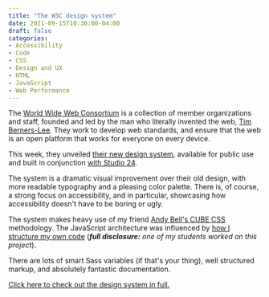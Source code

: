 ```yaml
---
title: "The W3C design system"
date: 2021-09-15T10:30:00-04:00
draft: false
categories:
- Accessibility
- Code
- CSS
- Design and UX
- HTML
- JavaScript
- Web Performance
---
```


The [World Wide Web Consortium](https://www.w3.org/Consortium/) is a collection of member organizations and staff, founded and led by the man who literally invented the web, [Tim Berners-Lee](https://www.w3.org/People/Berners-Lee/). They work to develop web standards, and ensure that the web is an open platform that works for everyone on every device.

This week, they unveiled [their new design system](https://design-system.w3.org/), available for public use and built in conjunction [with Studio 24](https://www.studio24.net/).

The system is a dramatic visual improvement over their old design, with more readable typography and a pleasing color palette. There is, of course, a strong focus on accessibility, and in particular, showcasing how accessibility doesn't have to be boring or ugly.

The system makes heavy use of my friend [Andy Bell's CUBE CSS](https://cube.fyi/) methodology. The JavaScript architecture was influenced by [how I structure my own code](/how-i-structure-my-vanilla-js-projects/) (_**full disclosure:** one of my students worked on this project_).

There are lots of smart Sass variables (if that's your thing), well structured markup, and absolutely fantastic documentation.

[Click here to check out the design system in full.](https://design-system.w3.org/)